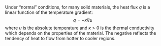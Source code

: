
Under “normal” conditions, for many solid materials, the heat flux $q$ is a linear function of the temperature gradient: $$q = - \kappa \nabla u$$where $u$ is the absolute temperature and $\kappa > 0$ is the thermal conductivity which depends on the properties of the material. The negative reflects the tendency of heat to flow from hotter to cooler regions.